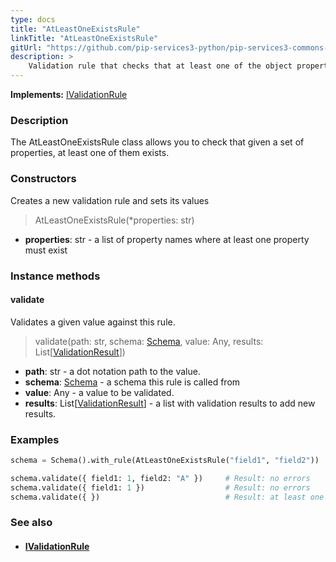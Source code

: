 ```yaml
---
type: docs
title: "AtLeastOneExistsRule"
linkTitle: "AtLeastOneExistsRule"
gitUrl: "https://github.com/pip-services3-python/pip-services3-commons-python"
description: >
    Validation rule that checks that at least one of the object properties exists.
---
```


**Implements:** [IValidationRule](../ivalidation_rule)

### Description

The AtLeastOneExistsRule class allows you to check that given a set of properties, at least one of them exists. 

### Constructors
Creates a new validation rule and sets its values

> AtLeastOneExistsRule(*properties: str)

- **properties**: str - a list of property names where at least one property must exist

### Instance methods

#### validate
Validates a given value against this rule.

> validate(path: str, schema: [Schema](../schema), value: Any, results: List[[ValidationResult](../validation_result)]) 

- **path**: str - a dot notation path to the value.
- **schema**: [Schema](../schema) - a schema this rule is called from
- **value**: Any - a value to be validated.
- **results**: List[[ValidationResult](../validation_result)] - a list with validation results to add new results.

### Examples
```python
schema = Schema().with_rule(AtLeastOneExistsRule("field1", "field2"))

schema.validate({ field1: 1, field2: "A" })     # Result: no errors
schema.validate({ field1: 1 })                  # Result: no errors
schema.validate({ })                            # Result: at least one of properties field1, field2 must exist
```

### See also
- #### [IValidationRule](../ivalidation_rule)
